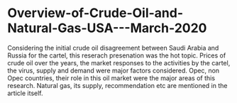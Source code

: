 # Overview-of-Crude-Oil-and-Natural-Gas-USA---March-2020
Considering the initial crude oil disagreement between Saudi Arabia and Russia for the cartel, this reserach presenation was the hot topic.
Prices of crude oil over the years, the market responses to the activities by the cartel, the virus, supply and demand were major factors considered. 
Opec, non Opec countries, their role in this oil market were the major areas of this research.
Natural gas, its supply, recommendation etc are mentioned in the article itself.
